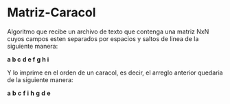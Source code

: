 # Matriz-Caracol

Algoritmo que recibe un archivo de texto que contenga una matriz NxN cuyos campos esten separados por espacios y saltos de linea de la siguiente manera:

**a b c**
**d e f**
**g h i**

Y lo imprime en el orden de un caracol, es decir, el arreglo anterior quedaria de la siguiente manera:

**a**
**b**
**c**
**f**
**i**
**h**
**g**
**d**
**e**
